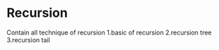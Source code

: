 # Recursion
Contain all technique of recursion
1.basic of recursion
2.recursion tree
3.recursion tail

